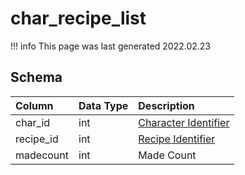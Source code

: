 # char_recipe_list

!!! info
	This page was last generated 2022.02.23

## Schema

| Column | Data Type | Description |
| :--- | :--- | :--- |
| char_id | int | [Character Identifier](character_data.md) |
| recipe_id | int | [Recipe Identifier](../../schema/tradeskills/tradeskill_recipe.md) |
| madecount | int | Made Count |

